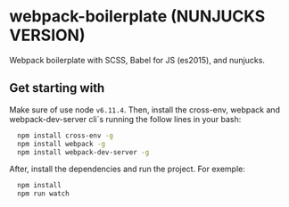 # webpack-boilerplate (NUNJUCKS VERSION)

Webpack boilerplate with SCSS, Babel for JS (es2015), and nunjucks.

## Get starting with

Make sure of use node `v6.11.4`. Then, install the cross-env, webpack and webpack-dev-server cli`s running the follow lines in your bash:

```bash
  npm install cross-env -g
  npm install webpack -g
  npm install webpack-dev-server -g
```

After, install the dependencies and run the project. For exemple:

```bash
  npm install
  npm run watch
```
